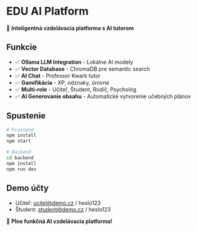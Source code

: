 # EDU AI Platform

🤖 **Inteligentná vzdelávacia platforma s AI tutorom**

## Funkcie
- ✅ **Ollama LLM Integration** - Lokálne AI modely  
- ✅ **Vector Database** - ChromaDB pre semantic search
- ✅ **AI Chat** - Professor Kwark tutor
- ✅ **Gamifikácia** - XP, odznaky, úrovne
- ✅ **Multi-role** - Učiteľ, Študent, Rodič, Psychológ
- ✅ **AI Generovanie obsahu** - Automatické vytvorenie učebných plánov

## Spustenie
```bash
# Frontend
npm install
npm start

# Backend  
cd backend
npm install
npm run dev
```

## Demo účty
- Učiteľ: ucitel@demo.cz / heslo123
- Študent: student@demo.cz / heslo123

🚀 **Plne funkčná AI vzdelávacia platforma!**
